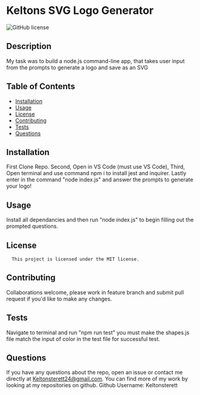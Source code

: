 
  # Keltons SVG Logo Generator
   ![GitHub license](https://img.shields.io/badge/license-MIT-blue.svg)

  ## Description
  My task was to build a node.js command-line app, that takes user input from the prompts to generate a logo and save as an SVG     

  ## Table of Contents
  * [Installation](#installation)
  * [Usage](#usage)
  * [License](#license)
  * [Contributing](#contributing)
  * [Tests](#tests)
  * [Questions](#Contact-Information)

  ## Installation
  First Clone Repo. Second, Open in VS Code (must use VS Code), Third, Open terminal and use command npm i to install jest and inquirer. Lastly enter in the command "node index.js" and answer the prompts to generate your logo!

  ## Usage
  Install all dependancies and then run "node index.js" to begin filling out the prompted questions.

   ## License
      This project is licensed under the MIT license.

  ## Contributing
  Collaborations welcome, please work in feature branch and submit pull request if you'd like to make any changes.

  ## Tests
  Navigate to terminal and run "npm run test" you must make the shapes.js file match the input of color in the test file for successful test.

  ## Questions
  If you have any questions about the repo, open an issue or contact me directly at Keltonsterett24@gmail.com. You can find more of my work by looking at my repositories on github.
   Github Username: Keltonsterett

